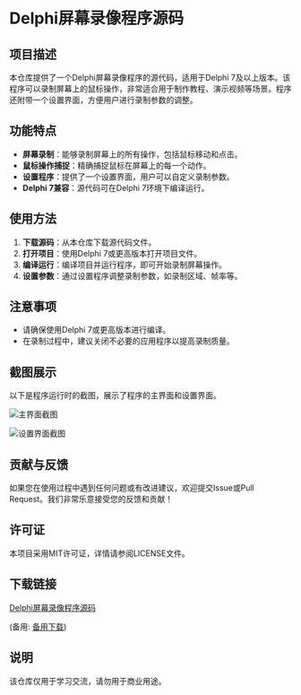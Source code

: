 # Delphi屏幕录像程序源码

## 项目描述

本仓库提供了一个Delphi屏幕录像程序的源代码，适用于Delphi 7及以上版本。该程序可以录制屏幕上的鼠标操作，非常适合用于制作教程、演示视频等场景。程序还附带一个设置界面，方便用户进行录制参数的调整。

## 功能特点

- **屏幕录制**：能够录制屏幕上的所有操作，包括鼠标移动和点击。
- **鼠标操作捕捉**：精确捕捉鼠标在屏幕上的每一个动作。
- **设置程序**：提供了一个设置界面，用户可以自定义录制参数。
- **Delphi 7兼容**：源代码可在Delphi 7环境下编译运行。

## 使用方法

1. **下载源码**：从本仓库下载源代码文件。
2. **打开项目**：使用Delphi 7或更高版本打开项目文件。
3. **编译运行**：编译项目并运行程序，即可开始录制屏幕操作。
4. **设置参数**：通过设置程序调整录制参数，如录制区域、帧率等。

## 注意事项

- 请确保使用Delphi 7或更高版本进行编译。
- 在录制过程中，建议关闭不必要的应用程序以提高录制质量。

## 截图展示

以下是程序运行时的截图，展示了程序的主界面和设置界面。

![主界面截图](screenshot1.png)

![设置界面截图](screenshot2.png)

## 贡献与反馈

如果您在使用过程中遇到任何问题或有改进建议，欢迎提交Issue或Pull Request。我们非常乐意接受您的反馈和贡献！

## 许可证

本项目采用MIT许可证，详情请参阅LICENSE文件。

## 下载链接
[Delphi屏幕录像程序源码](https://pan.quark.cn/s/c17158e56b15) 

(备用: [备用下载](https://pan.baidu.com/s/16hT73-9QQC0wd2Ggi1m-uQ?pwd=1234))

## 说明

该仓库仅用于学习交流，请勿用于商业用途。
